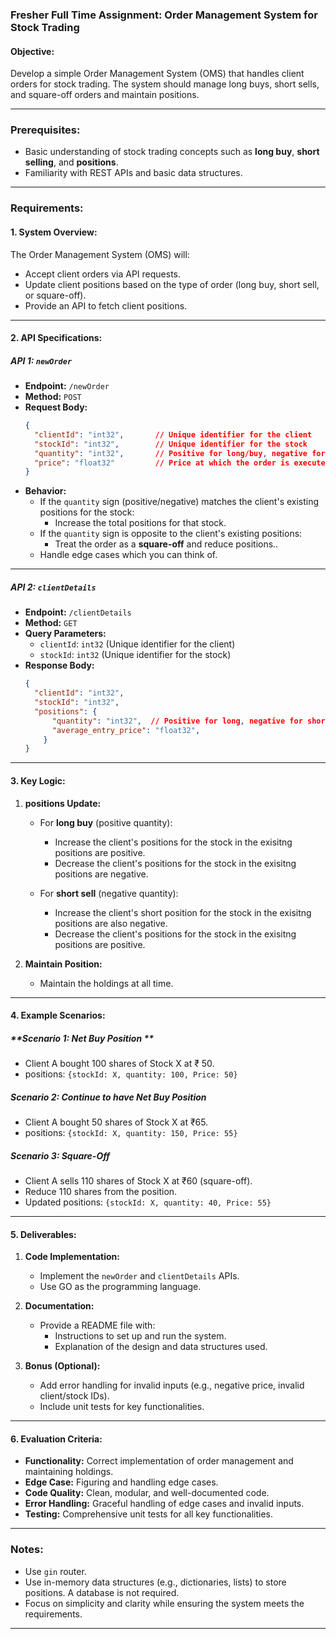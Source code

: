 ### **Fresher Full Time Assignment: Order Management System for Stock Trading**

#### **Objective:**
Develop a simple Order Management System (OMS) that handles client orders for stock trading. The system should manage long buys, short sells, and square-off orders and maintain positions.

---

### **Prerequisites:**
- Basic understanding of stock trading concepts such as **long buy**, **short selling**, and **positions**.
- Familiarity with REST APIs and basic data structures.

---

### **Requirements:**

#### **1. System Overview:**
The Order Management System (OMS) will:
- Accept client orders via API requests.
- Update client positions based on the type of order (long buy, short sell, or square-off).
- Provide an API to fetch client positions.

---

#### **2. API Specifications:**

##### **API 1: `newOrder`**
- **Endpoint:** `/newOrder`
- **Method:** `POST`
- **Request Body:**
  ```json
  {
    "clientId": "int32",       // Unique identifier for the client
    "stockId": "int32",        // Unique identifier for the stock
    "quantity": "int32",       // Positive for long/buy, negative for short/sell
    "price": "float32"         // Price at which the order is executed
  }
  ```
- **Behavior:**
  - If the `quantity` sign (positive/negative) matches the client's existing positions for the stock:
    - Increase the total positions for that stock.
  - If the `quantity` sign is opposite to the client's existing positions:
    - Treat the order as a **square-off** and reduce positions..
  - Handle edge cases which you can think of.

---

##### **API 2: `clientDetails`**
- **Endpoint:** `/clientDetails`
- **Method:** `GET`
- **Query Parameters:**
  - `clientId`: `int32` (Unique identifier for the client)
  - `stockId`: `int32` (Unique identifier for the stock)
- **Response Body:**
  ```json
  {
    "clientId": "int32",
    "stockId": "int32",
    "positions": {
        "quantity": "int32",  // Positive for long, negative for short
        "average_entry_price": "float32",   
      }
  }
  ```

---

#### **3. Key Logic:**

1. **positions Update:**
   - For **long buy** (positive quantity):
     - Increase the client's positions for the stock in the exisitng positions are positive.
     - Decrease the client's positions for the stock in the exisitng positions are negative.

   - For **short sell** (negative quantity):
     - Increase the client's short position for the stock in the exisitng positions are also negative.
     - Decrease the client's positions for the stock in the exisitng positions are positive.

3. **Maintain Position:**
   - Maintain the holdings at all time.

---

#### **4. Example Scenarios:**

##### **Scenario 1: Net Buy Position **
- Client A bought 100 shares of Stock X at ₹ 50. 
- positions: `{stockId: X, quantity: 100, Price: 50}`

##### **Scenario 2: Continue to have Net Buy Position**
- Client A bought 50 shares of Stock X at ₹65.
- positions: `{stockId: X, quantity: 150, Price: 55}`

##### **Scenario 3: Square-Off**
- Client A sells 110 shares of Stock X at ₹60 (square-off).
- Reduce 110 shares from the position.
- Updated positions: `{stockId: X, quantity: 40, Price: 55}`

---

#### **5. Deliverables:**
1. **Code Implementation:**
   - Implement the `newOrder` and `clientDetails` APIs.
   - Use GO as the programming language.

2. **Documentation:**
   - Provide a README file with:
     - Instructions to set up and run the system.
     - Explanation of the design and data structures used.

3. **Bonus (Optional):**
   - Add error handling for invalid inputs (e.g., negative price, invalid client/stock IDs).
   - Include unit tests for key functionalities.

---

#### **6. Evaluation Criteria:**
- **Functionality:** Correct implementation of order management and maintaining holdings.
- **Edge Case:** Figuring and handling edge cases.
- **Code Quality:** Clean, modular, and well-documented code.
- **Error Handling:** Graceful handling of edge cases and invalid inputs.
- **Testing:** Comprehensive unit tests for all key functionalities.

---

### **Notes:**
- Use `gin` router.
- Use in-memory data structures (e.g., dictionaries, lists) to store positions. A database is not required.
- Focus on simplicity and clarity while ensuring the system meets the requirements.

---
